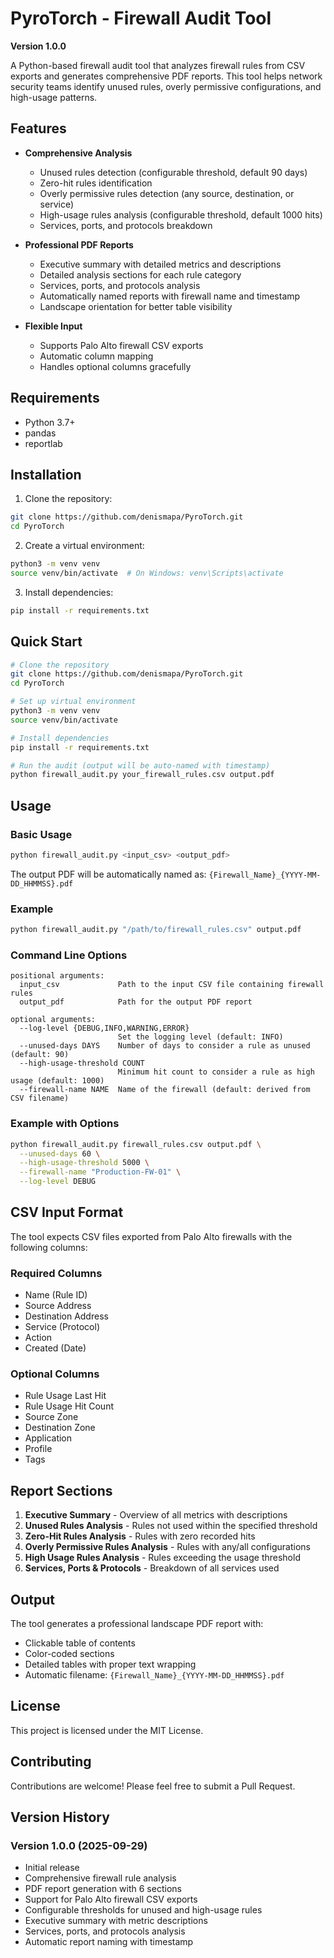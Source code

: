 # PyroTorch - Firewall Audit Tool

**Version 1.0.0**

A Python-based firewall audit tool that analyzes firewall rules from CSV exports and generates comprehensive PDF reports. This tool helps network security teams identify unused rules, overly permissive configurations, and high-usage patterns.

## Features

- **Comprehensive Analysis**
  - Unused rules detection (configurable threshold, default 90 days)
  - Zero-hit rules identification
  - Overly permissive rules detection (any source, destination, or service)
  - High-usage rules analysis (configurable threshold, default 1000 hits)
  - Services, ports, and protocols breakdown

- **Professional PDF Reports**
  - Executive summary with detailed metrics and descriptions
  - Detailed analysis sections for each rule category
  - Services, ports, and protocols analysis
  - Automatically named reports with firewall name and timestamp
  - Landscape orientation for better table visibility

- **Flexible Input**
  - Supports Palo Alto firewall CSV exports
  - Automatic column mapping
  - Handles optional columns gracefully

## Requirements

- Python 3.7+
- pandas
- reportlab

## Installation

1. Clone the repository:
```bash
git clone https://github.com/denismapa/PyroTorch.git
cd PyroTorch
```

2. Create a virtual environment:
```bash
python3 -m venv venv
source venv/bin/activate  # On Windows: venv\Scripts\activate
```

3. Install dependencies:
```bash
pip install -r requirements.txt
```

## Quick Start

```bash
# Clone the repository
git clone https://github.com/denismapa/PyroTorch.git
cd PyroTorch

# Set up virtual environment
python3 -m venv venv
source venv/bin/activate

# Install dependencies
pip install -r requirements.txt

# Run the audit (output will be auto-named with timestamp)
python firewall_audit.py your_firewall_rules.csv output.pdf
```

## Usage

### Basic Usage

```bash
python firewall_audit.py <input_csv> <output_pdf>
```

The output PDF will be automatically named as: `{Firewall_Name}_{YYYY-MM-DD_HHMMSS}.pdf`

### Example

```bash
python firewall_audit.py "/path/to/firewall_rules.csv" output.pdf
```

### Command Line Options

```
positional arguments:
  input_csv             Path to the input CSV file containing firewall rules
  output_pdf            Path for the output PDF report

optional arguments:
  --log-level {DEBUG,INFO,WARNING,ERROR}
                        Set the logging level (default: INFO)
  --unused-days DAYS    Number of days to consider a rule as unused (default: 90)
  --high-usage-threshold COUNT
                        Minimum hit count to consider a rule as high usage (default: 1000)
  --firewall-name NAME  Name of the firewall (default: derived from CSV filename)
```

### Example with Options

```bash
python firewall_audit.py firewall_rules.csv output.pdf \
  --unused-days 60 \
  --high-usage-threshold 5000 \
  --firewall-name "Production-FW-01" \
  --log-level DEBUG
```

## CSV Input Format

The tool expects CSV files exported from Palo Alto firewalls with the following columns:

### Required Columns
- Name (Rule ID)
- Source Address
- Destination Address
- Service (Protocol)
- Action
- Created (Date)

### Optional Columns
- Rule Usage Last Hit
- Rule Usage Hit Count
- Source Zone
- Destination Zone
- Application
- Profile
- Tags

## Report Sections

1. **Executive Summary** - Overview of all metrics with descriptions
2. **Unused Rules Analysis** - Rules not used within the specified threshold
3. **Zero-Hit Rules Analysis** - Rules with zero recorded hits
4. **Overly Permissive Rules Analysis** - Rules with any/all configurations
5. **High Usage Rules Analysis** - Rules exceeding the usage threshold
6. **Services, Ports & Protocols** - Breakdown of all services used

## Output

The tool generates a professional landscape PDF report with:
- Clickable table of contents
- Color-coded sections
- Detailed tables with proper text wrapping
- Automatic filename: `{Firewall_Name}_{YYYY-MM-DD_HHMMSS}.pdf`

## License

This project is licensed under the MIT License.

## Contributing

Contributions are welcome! Please feel free to submit a Pull Request.

## Version History

### Version 1.0.0 (2025-09-29)
- Initial release
- Comprehensive firewall rule analysis
- PDF report generation with 6 sections
- Support for Palo Alto firewall CSV exports
- Configurable thresholds for unused and high-usage rules
- Executive summary with metric descriptions
- Services, ports, and protocols analysis
- Automatic report naming with timestamp